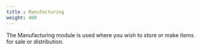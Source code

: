 ```yaml
---
title : Manufacturing
weight: 400
---
```


The Manufacturing module is used where you wish to store or make items for sale or distribution.
